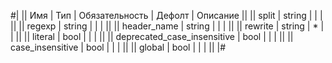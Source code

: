 
#|
|| Имя | Тип | Обязательность | Дефолт | Описание ||
|| split | string |  |  |  ||
|| regexp | string |  |  |  ||
|| header_name | string |  |  |  ||
|| rewrite | string | * |  |  ||
|| literal | bool |  |  |  ||
|| deprecated_case_insensitive | bool |  |  |  ||
|| case_insensitive | bool |  |  |  ||
|| global | bool |  |  |  ||
|#